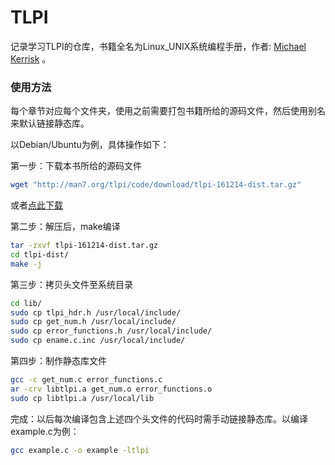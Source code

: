 # TLPI

记录学习TLPI的仓库，书籍全名为Linux_UNIX系统编程手册，作者: [Michael Kerrisk](https://book.douban.com/search/Michael%20Kerrisk) 。

### 使用方法

每个章节对应每个文件夹，使用之前需要打包书籍所给的源码文件，然后使用别名来默认链接静态库。

以Debian/Ubuntu为例，具体操作如下：

第一步：下载本书所给的源码文件

```bash
wget "http://man7.org/tlpi/code/download/tlpi-161214-dist.tar.gz"
```

或者[点此下载](https://files.cnblogs.com/files/pluse/tlpi-161214-dist.tar.gz)

第二步：解压后，make编译

```bash
tar -zxvf tlpi-161214-dist.tar.gz
cd tlpi-dist/
make -j
```

第三步：拷贝头文件至系统目录

```bash
cd lib/
sudo cp tlpi_hdr.h /usr/local/include/
sudo cp get_num.h /usr/local/include/
sudo cp error_functions.h /usr/local/include/
sudo cp ename.c.inc /usr/local/include/
```

第四步：制作静态库文件

```bash
gcc -c get_num.c error_functions.c
ar -crv libtlpi.a get_num.o error_functions.o
sudo cp libtlpi.a /usr/local/lib
```

完成：以后每次编译包含上述四个头文件的代码时需手动链接静态库。以编译example.c为例：

```bash
gcc example.c -o example -ltlpi
```

